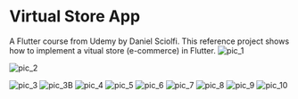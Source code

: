 # Virtual Store App

A Flutter course from Udemy by Daniel Sciolfi.
This reference project shows how to implement a vitual store (e-commerce) in Flutter.
![pic_1](https://user-images.githubusercontent.com/45148915/149857889-edc6cbd6-4c15-4652-ac3e-dd7fcb63ae19.png)

![pic_2](https://user-images.githubusercontent.com/45148915/149857939-d4239112-ba19-4b78-a858-affb9c39d186.png)

![pic_3](https://user-images.githubusercontent.com/45148915/149857949-50eeac9a-6b58-4713-ba19-d01ebbe85d67.png)
![pic_3B](https://user-images.githubusercontent.com/45148915/149857951-063c1910-c5e6-4e75-8c04-45bc07525646.png)
![pic_4](https://user-images.githubusercontent.com/45148915/149857954-482e9ae5-c41e-4804-833c-2cbd28406798.png)
![pic_5](https://user-images.githubusercontent.com/45148915/149857957-e1025084-6863-4f98-870a-4103c7fe8fd3.png)
![pic_6](https://user-images.githubusercontent.com/45148915/149857959-e550854f-f770-4b22-95da-778e22c43b5d.png)
![pic_7](https://user-images.githubusercontent.com/45148915/149857977-606f2c8a-9408-4738-ae50-34bbacaf6e33.png)
![pic_8](https://user-images.githubusercontent.com/45148915/149857988-f0565434-78fd-484c-84be-a1359f9f2769.png)
![pic_9](https://user-images.githubusercontent.com/45148915/149857995-ea91e88d-9115-4042-a5fc-ef6a6bcf0169.png)
![pic_10](https://user-images.githubusercontent.com/45148915/149858000-85832f15-aaf9-4d8a-b73d-c356480a0553.png)

